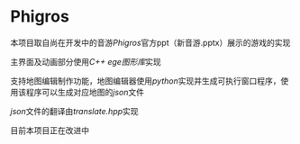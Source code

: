 # Phigros

本项目取自尚在开发中的音游*Phigros*官方ppt（新音游.pptx）展示的游戏的实现

主界面及动画部分使用*C++ ege图形库*实现

支持地图编辑制作功能，地图编辑器使用*python*实现并生成可执行窗口程序，使用该程序可以生成对应地图的*json*文件

*json*文件的翻译由*translate.hpp*实现

目前本项目正在改进中